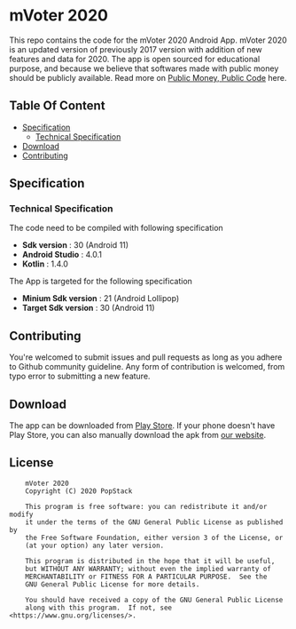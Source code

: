 # mVoter 2020

This repo contains the code for the mVoter 2020 Android App. mVoter 2020 is an updated version of previously 2017 version with addition of new features and data for 2020. The app is open sourced for educational purpose, and because we believe that softwares made with public money should be publicly available. Read more on [Public Money, Public Code](https://publiccode.asia/) here.

## Table Of Content

* [Specification](#specification)
  * [Technical Specification](#technical-specification)
* [Download](#download)
* [Contributing](#contributing)

## Specification

### Technical Specification

The code need to be compiled with following specification

- **Sdk version** : 30 (Android 11)
- **Android Studio** : 4.0.1
- **Kotlin** : 1.4.0

The App is targeted for the following specification

- **Minium Sdk version** : 21 (Android Lollipop)
- **Target Sdk version** : 30 (Android 11)

## Contributing

You're welcomed to submit issues and pull requests as long as you adhere to Github community guideline. Any form of contribution is welcomed, from typo error to submitting a new feature.

## Download

The app can be downloaded from [Play Store](https://play.google.com/store/apps/details?id=com.popstack.mvoter2015). If your phone doesn't have Play Store, you can also manually download the apk from [our website](https://mvoterapp.com/).

## License

```
    mVoter 2020
    Copyright (C) 2020 PopStack

    This program is free software: you can redistribute it and/or modify
    it under the terms of the GNU General Public License as published by
    the Free Software Foundation, either version 3 of the License, or
    (at your option) any later version.

    This program is distributed in the hope that it will be useful,
    but WITHOUT ANY WARRANTY; without even the implied warranty of
    MERCHANTABILITY or FITNESS FOR A PARTICULAR PURPOSE.  See the
    GNU General Public License for more details.

    You should have received a copy of the GNU General Public License
    along with this program.  If not, see <https://www.gnu.org/licenses/>.
```
